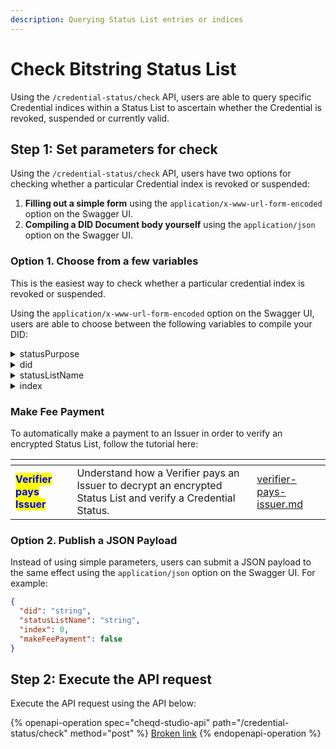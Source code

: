 ```yaml
---
description: Querying Status List entries or indices
---
```


# Check Bitstring Status List

Using the `/credential-status/check` API, users are able to query specific Credential indices within a Status List to ascertain whether the Credential is revoked, suspended or currently valid.

## Step 1: Set parameters for check

Using the `/credential-status/check` API, users have two options for checking whether a particular Credential index is revoked or suspended:

1. **Filling out a simple form** using the `application/x-www-url-form-encoded` option on the Swagger UI.
2. **Compiling a DID Document body yourself** using the `application/json` option on the Swagger UI.

### Option 1. Choose from a few variables

This is the easiest way to check whether a particular credential index is revoked or suspended.

&#x20;Using the `application/x-www-url-form-encoded` option on the Swagger UI, users are able to choose between the following variables to compile your DID:

<details>

<summary>statusPurpose</summary>

The purpose of the status list that has already been created on-ledger. Can be:

* revocation
* suspension

</details>

<details>

<summary>did</summary>

DID of the StatusList2021 publisher, or the DID linked to the Status List resources. For example:

```json
did:cheqd:testnet:7bf81a20-633c-4cc7-bc4a-5a45801005e0
```



</details>

<details>

<summary>statusListName</summary>

The name of the existing Status List resource to be checked. For example:

<pre><code><strong>employmentCredentialRevocationList
</strong></code></pre>

</details>

<details>

<summary>index</summary>

The index within the bitstring that the user wants to query. For example:

<pre><code><strong>10
</strong></code></pre>

</details>

### Make Fee Payment

To automatically make a payment to an Issuer in order to verify an encrypted Status List, follow the tutorial here:

<table data-card-size="large" data-view="cards"><thead><tr><th></th><th></th><th data-hidden data-card-target data-type="content-ref"></th></tr></thead><tbody><tr><td><mark style="color:blue;"><strong>Verifier pays Issuer</strong></mark></td><td>Understand how a Verifier pays an Issuer to decrypt an encrypted Status List and verify a Credential Status.</td><td><a href="../../payments/verifier-pays-issuer.md">verifier-pays-issuer.md</a></td></tr></tbody></table>

### Option 2. Publish a JSON Payload

Instead of using simple parameters, users can submit a JSON payload to the same effect using the `application/json` option on the Swagger UI. For example:

```json
{
  "did": "string",
  "statusListName": "string",
  "index": 0,
  "makeFeePayment": false
}
```

## Step 2: Execute the API request

Execute the API request using the API below:

{% openapi-operation spec="cheqd-studio-api" path="/credential-status/check" method="post" %}
[Broken link](broken-reference)
{% endopenapi-operation %}
